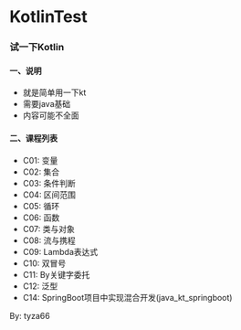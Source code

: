 # KotlinTest
### 试一下Kotlin

#### 一、说明

- 就是简单用一下kt
- 需要java基础
- 内容可能不全面

#### 二、课程列表

- C01: 变量
- C02: 集合
- C03: 条件判断
- C04: 区间范围
- C05: 循环
- C06: 函数
- C07: 类与对象
- C08: 流与携程
- C09: Lambda表达式
- C10: 双冒号
- C11: By关键字委托
- C12: 泛型
- C14: SpringBoot项目中实现混合开发(java_kt_springboot)

By: tyza66
